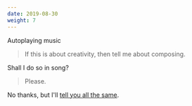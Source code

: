 ```yaml
---
date: 2019-08-30
weight: 7
---
```


<div class="info">Autoplaying music</div>

> If this is about creativity, then tell me about composing.

Shall I do so in song?

> Please.

No thanks, but I'll <a class="pulse" href="/writing/music">tell you all the same</a>.
